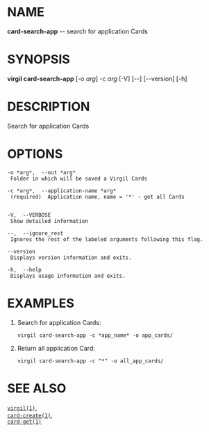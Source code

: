 NAME
====

**card-search-app** -- search for application Cards

SYNOPSIS
========

**virgil card-search-app** \[-o *arg*\] -c *arg* \[-V\] \[--\]
\[--version\] \[-h\]

DESCRIPTION
===========

Search for application Cards

OPTIONS
=======

    -o *arg*,  --out *arg*
     Folder in which will be saved a Virgil Cards

    -c *arg*,  --application-name *arg*
     (required)  Application name, name = '*' - get all Cards


    -V,  --VERBOSE
     Show detailed information

    --,  --ignore_rest
     Ignores the rest of the labeled arguments following this flag.

    --version
     Displays version information and exits.

    -h,  --help
     Displays usage information and exits.

EXAMPLES
========

1.  Search for application Cards:

        virgil card-search-app -c *app_name* -o app_cards/

2.  Return all application Card:

        virgil card-search-app -c "*" -o all_app_cards/

SEE ALSO
========

[`virgil(1)`](../markdown/virgil.1.md),  
[`card-create(1)`](../markdown/card-create.1.md),  
[`card-get(1)`](../markdown/card-get.1.md)
